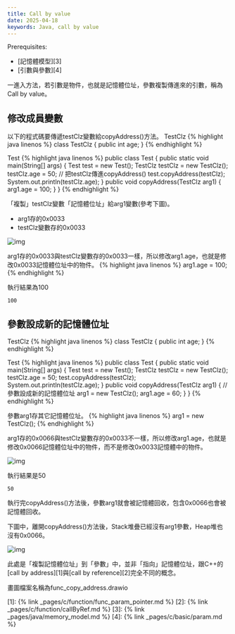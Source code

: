 ```yaml
---
title: Call by value
date: 2025-04-18
keywords: Java, call by value
---
```

Prerequisites:

- [記憶體模型][3]
- [引數與參數][4]

一進入方法，若引數是物件，也就是記憶體位址，參數複製傳進來的引數，稱為Call by value。

## 修改成員變數
以下的程式碼要傳遞testClz變數給copyAddress()方法。
TestClz
{% highlight java linenos %}
class TestClz {
  public int age;
}
{% endhighlight %}

Test
{% highlight java linenos %}
public class Test {
  public static void main(String[] args) {
    Test test = new Test();
    TestClz testClz = new TestClz();
    testClz.age = 50;
    // 把testClz傳進copyAddress()
    test.copyAddress(testClz);
    System.out.println(testClz.age);
  }
  public void copyAddress(TestClz arg1) {
    arg1.age = 100;
  }
}
{% endhighlight %}

「複製」testClz變數「記憶體位址」給arg1變數(參考下圖)。  
- arg1存的0x0033
- testClz變數存的0x0033

![img]({{site.imgurl}}/java/reference1.png)

arg1存的0x0033與testClz變數存的0x0033一樣，所以修改arg1.age，也就是修改0x0033記憶體位址中的物件。
{% highlight java linenos %}
arg1.age = 100;
{% endhighlight %}

執行結果為100
```
100
```

## 參數設成新的記憶體位址
TestClz
{% highlight java linenos %}
class TestClz {
  public int age;
}
{% endhighlight %}

Test
{% highlight java linenos %}
public class Test {
  public static void main(String[] args) {
    Test test = new Test();
    TestClz testClz = new TestClz();
    testClz.age = 50;
    test.copyAddress(testClz);
    System.out.println(testClz.age);
  }
  public void copyAddress(TestClz arg1) {
    // 參數設成新的記憶體位址
    arg1 = new TestClz();
    arg1.age = 60;
  }
}
{% endhighlight %}

參數arg1存其它記憶體位址。
{% highlight java linenos %}
arg1 = new TestClz();
{% endhighlight %}

arg1存的0x0066與testClz變數存的0x0033不一樣，所以修改arg1.age，也就是修改0x0066記憶體位址中的物件，而不是修改0x0033記憶體中的物件。

![img]({{site.imgurl}}/java/reference2.png)

執行結果是50
```
50
```

執行完copyAddress()方法後，參數arg1就會被記憶體回收，包含0x0066也會被記憶體回收。  

下圖中，離開copyAddress()方法後，Stack堆疊已經沒有arg1參數，Heap堆也沒有0x0066。

![img]({{site.imgurl}}/java/reference3.png)

此處是「複製記憶體位址」到「參數」中，並非「指向」記憶體位址，跟C++的[call by address][1]與[call by reference][2]完全不同的概念。

畫圖檔案名稱為func_copy_address.drawio

[1]: {% link _pages/c/function/func_param_pointer.md %}
[2]: {% link _pages/c/function/callByRef.md %}
[3]: {% link _pages/java/memory_model.md %}
[4]: {% link _pages/c/basic/param.md %}